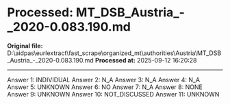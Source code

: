 # Processed: MT_DSB_Austria_-_2020-0.083.190.md

**Original file:** D:\aidpas\eurlextract\fast_scrape\organized_mt\authorities\Austria\MT_DSB_Austria_-_2020-0.083.190.md
**Processed at:** 2025-09-12 16:20:28

---

Answer 1: INDIVIDUAL
Answer 2: N_A
Answer 3: N_A
Answer 4: N_A
Answer 5: UNKNOWN
Answer 6: NO
Answer 7: N_A
Answer 8: NONE
Answer 9: UNKNOWN
Answer 10: NOT_DISCUSSED
Answer 11: UNKNOWN
